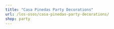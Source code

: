 ```yaml
---
title: "Casa Pinedas Party Decorations"
url: /los-osos/casa-pinedas-party-decorations/
shop: party
---
```

